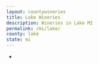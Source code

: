 ```yaml
---
layout: countywineries
title: Lake Wineries
description: Wineries in Lake MI
permalink: /mi/lake/
county: lake
state: mi
---
```

-
